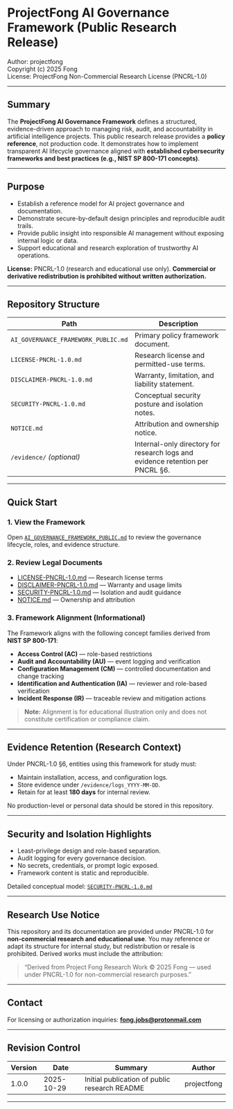 # ProjectFong AI Governance Framework (Public Research Release)

Author: projectfong  
Copyright (c) 2025 Fong  
License: ProjectFong Non-Commercial Research License (PNCRL-1.0)

---

## Summary

The **ProjectFong AI Governance Framework** defines a structured, evidence-driven approach to managing risk, audit, and accountability in artificial intelligence projects.
This public research release provides a **policy reference**, not production code.
It demonstrates how to implement transparent AI lifecycle governance aligned with **established cybersecurity frameworks and best practices (e.g., NIST SP 800-171 concepts)**.

---

## Purpose

* Establish a reference model for AI project governance and documentation.
* Demonstrate secure-by-default design principles and reproducible audit trails.
* Provide public insight into responsible AI management without exposing internal logic or data.
* Support educational and research exploration of trustworthy AI operations.

**License:** PNCRL-1.0 (research and educational use only).
**Commercial or derivative redistribution is prohibited without written authorization.**

---

## Repository Structure

| Path                                | Description                                                                    |
| ----------------------------------- | ------------------------------------------------------------------------------ |
| `AI_GOVERNANCE_FRAMEWORK_PUBLIC.md` | Primary policy framework document.                                             |
| `LICENSE-PNCRL-1.0.md`              | Research license and permitted-use terms.                                      |
| `DISCLAIMER-PNCRL-1.0.md`           | Warranty, limitation, and liability statement.                                 |
| `SECURITY-PNCRL-1.0.md`             | Conceptual security posture and isolation notes.                               |
| `NOTICE.md`                         | Attribution and ownership notice.                                              |
| `/evidence/` *(optional)*           | Internal-only directory for research logs and evidence retention per PNCRL §6. |

---

## Quick Start

### 1. View the Framework

Open [`AI_GOVERNANCE_FRAMEWORK_PUBLIC.md`](./docs/AI_GOVERNANCE_FRAMEWORK_PUBLIC.md) to review the governance lifecycle, roles, and evidence structure.

### 2. Review Legal Documents

* [LICENSE-PNCRL-1.0.md](./docs/LICENSE-PNCRL-1.0.md) — Research license terms
* [DISCLAIMER-PNCRL-1.0.md](./docs/DISCLAIMER-PNCRL-1.0.md) — Warranty and usage limits
* [SECURITY-PNCRL-1.0.md](./docs/SECURITY-PNCRL-1.0.md) — Isolation and audit guidance
* [NOTICE.md](./docs/NOTICE.md) — Ownership and attribution

### 3. Framework Alignment (Informational)

The Framework aligns with the following concept families derived from **NIST SP 800-171**:

* **Access Control (AC)** — role-based restrictions
* **Audit and Accountability (AU)** — event logging and verification
* **Configuration Management (CM)** — controlled documentation and change tracking
* **Identification and Authentication (IA)** — reviewer and role-based verification
* **Incident Response (IR)** — traceable review and mitigation actions

> **Note:** Alignment is for educational illustration only and does not constitute certification or compliance claim.

---

## Evidence Retention (Research Context)

Under PNCRL-1.0 §6, entities using this framework for study must:

* Maintain installation, access, and configuration logs.
* Store evidence under `/evidence/logs_YYYY-MM-DD`.
* Retain for at least **180 days** for internal review.

No production-level or personal data should be stored in this repository.

---

## Security and Isolation Highlights

* Least-privilege design and role-based separation.
* Audit logging for every governance decision.
* No secrets, credentials, or prompt logic exposed.
* Framework content is static and reproducible.

Detailed conceptual model: [`SECURITY-PNCRL-1.0.md`](./docs/SECURITY-PNCRL-1.0.md)

---

## Research Use Notice

This repository and its documentation are provided under PNCRL-1.0 for **non-commercial research and educational use**.
You may reference or adapt its structure for internal study, but redistribution or resale is prohibited.
Derived works must include the attribution:

> “Derived from Project Fong Research Work © 2025 Fong — used under PNCRL-1.0 for non-commercial research purposes.”

---

## Contact

For licensing or authorization inquiries:
**[fong.jobs@protonmail.com](mailto:fong.jobs@protonmail.com)**

---

## Revision Control

| Version | Date       | Summary                                       | Author      |
| ------- | ---------- | --------------------------------------------- | ----------- |
| 1.0.0   | 2025-10-29 | Initial publication of public research README | projectfong |

---
